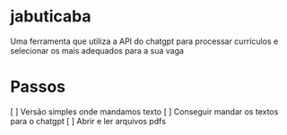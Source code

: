 # jabuticaba
Uma ferramenta que utiliza a API do chatgpt para processar currículos e selecionar os mais adequados para a sua vaga

# Passos

[ ] Versão simples onde mandamos texto
[ ] Conseguir mandar os textos para o chatgpt
[ ] Abrir e ler arquivos pdfs

